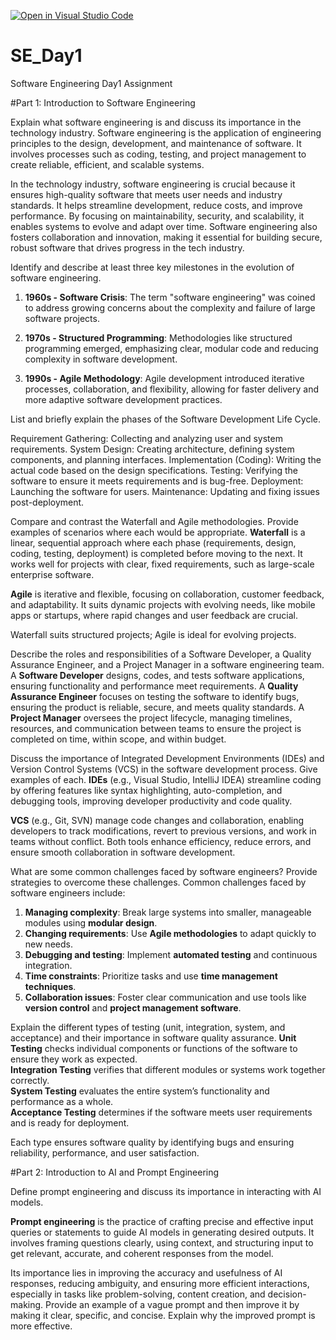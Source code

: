 [![Open in Visual Studio Code](https://classroom.github.com/assets/open-in-vscode-2e0aaae1b6195c2367325f4f02e2d04e9abb55f0b24a779b69b11b9e10269abc.svg)](https://classroom.github.com/online_ide?assignment_repo_id=18421778&assignment_repo_type=AssignmentRepo)
# SE_Day1
Software Engineering Day1 Assignment

#Part 1: Introduction to Software Engineering

Explain what software engineering is and discuss its importance in the technology industry.
Software engineering is the application of engineering principles to the design, development, and maintenance of software. It involves processes such as coding, testing, and project management to create reliable, efficient, and scalable systems.

In the technology industry, software engineering is crucial because it ensures high-quality software that meets user needs and industry standards. It helps streamline development, reduce costs, and improve performance. By focusing on maintainability, security, and scalability, it enables systems to evolve and adapt over time. Software engineering also fosters collaboration and innovation, making it essential for building secure, robust software that drives progress in the tech industry.

Identify and describe at least three key milestones in the evolution of software engineering.
1. **1960s - Software Crisis**: The term "software engineering" was coined to address growing concerns about the complexity and failure of large software projects.

2. **1970s - Structured Programming**: Methodologies like structured programming emerged, emphasizing clear, modular code and reducing complexity in software development.

3. **1990s - Agile Methodology**: Agile development introduced iterative processes, collaboration, and flexibility, allowing for faster delivery and more adaptive software development practices.

List and briefly explain the phases of the Software Development Life Cycle.

Requirement Gathering: Collecting and analyzing user and system requirements.
System Design: Creating architecture, defining system components, and planning interfaces.
Implementation (Coding): Writing the actual code based on the design specifications.
Testing: Verifying the software to ensure it meets requirements and is bug-free.
Deployment: Launching the software for users.
Maintenance: Updating and fixing issues post-deployment.



Compare and contrast the Waterfall and Agile methodologies. Provide examples of scenarios where each would be appropriate.
**Waterfall** is a linear, sequential approach where each phase (requirements, design, coding, testing, deployment) is completed before moving to the next. It works well for projects with clear, fixed requirements, such as large-scale enterprise software.  

**Agile** is iterative and flexible, focusing on collaboration, customer feedback, and adaptability. It suits dynamic projects with evolving needs, like mobile apps or startups, where rapid changes and user feedback are crucial.  

Waterfall suits structured projects; Agile is ideal for evolving projects.

Describe the roles and responsibilities of a Software Developer, a Quality Assurance Engineer, and a Project Manager in a software engineering team.
A **Software Developer** designs, codes, and tests software applications, ensuring functionality and performance meet requirements. A **Quality Assurance Engineer** focuses on testing the software to identify bugs, ensuring the product is reliable, secure, and meets quality standards. A **Project Manager** oversees the project lifecycle, managing timelines, resources, and communication between teams to ensure the project is completed on time, within scope, and within budget.

Discuss the importance of Integrated Development Environments (IDEs) and Version Control Systems (VCS) in the software development process. Give examples of each.
**IDEs** (e.g., Visual Studio, IntelliJ IDEA) streamline coding by offering features like syntax highlighting, auto-completion, and debugging tools, improving developer productivity and code quality. 

**VCS** (e.g., Git, SVN) manage code changes and collaboration, enabling developers to track modifications, revert to previous versions, and work in teams without conflict. Both tools enhance efficiency, reduce errors, and ensure smooth collaboration in software development.

What are some common challenges faced by software engineers? Provide strategies to overcome these challenges.
Common challenges faced by software engineers include:

1. **Managing complexity**: Break large systems into smaller, manageable modules using **modular design**.
2. **Changing requirements**: Use **Agile methodologies** to adapt quickly to new needs.
3. **Debugging and testing**: Implement **automated testing** and continuous integration.
4. **Time constraints**: Prioritize tasks and use **time management techniques**.
5. **Collaboration issues**: Foster clear communication and use tools like **version control** and **project management software**.

Explain the different types of testing (unit, integration, system, and acceptance) and their importance in software quality assurance.
**Unit Testing** checks individual components or functions of the software to ensure they work as expected.  
**Integration Testing** verifies that different modules or systems work together correctly.  
**System Testing** evaluates the entire system’s functionality and performance as a whole.  
**Acceptance Testing** determines if the software meets user requirements and is ready for deployment.  

Each type ensures software quality by identifying bugs and ensuring reliability, performance, and user satisfaction.

#Part 2: Introduction to AI and Prompt Engineering


Define prompt engineering and discuss its importance in interacting with AI models.

**Prompt engineering** is the practice of crafting precise and effective input queries or statements to guide AI models in generating desired outputs. It involves framing questions clearly, using context, and structuring input to get relevant, accurate, and coherent responses from the model.

Its importance lies in improving the accuracy and usefulness of AI responses, reducing ambiguity, and ensuring more efficient interactions, especially in tasks like problem-solving, content creation, and decision-making.
Provide an example of a vague prompt and then improve it by making it clear, specific, and concise. Explain why the improved prompt is more effective.
